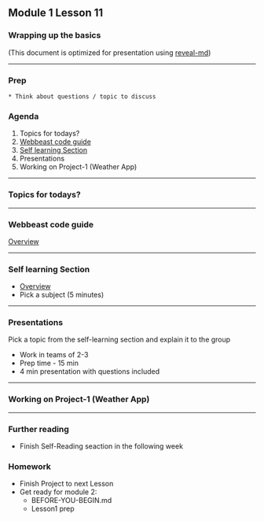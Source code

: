 ## Module 1 Lesson 11
### Wrapping up the basics
(This document is optimized for presentation using [reveal-md](https://github.com/webpro/reveal-md))

---

### Prep
    * Think about questions / topic to discuss 

### Agenda
1. Topics for todays?
2. [Webbeast code guide](https://github.com/webbeast2019/content/blob/master/WEBBEAST_CODE_GUIDE.md)
3. [Self learning Section](https://github.com/webbeast2019/content/blob/master/module1_fundamentals/m1.self_learning.md)
4. Presentations
5. Working on Project-1 (Weather App)

---

### Topics for todays?

---

### Webbeast code guide
[Overview](https://github.com/webbeast2019/content/blob/master/WEBBEAST_CODE_GUIDE.md)

---

### Self learning Section
* [Overview](https://github.com/webbeast2019/content/blob/master/module1_fundamentals/m1.self_learning.md)
* Pick a subject (5 minutes)

---

### Presentations
Pick a topic from the self-learning section and explain it to the group
* Work in teams of 2-3
* Prep time - 15 min
* 4 min presentation with questions included

---

### Working on Project-1 (Weather App)

---

### Further reading
* Finish Self-Reading seaction in the following week

### Homework
* Finish Project to next Lesson
* Get ready for module 2:
    - BEFORE-YOU-BEGIN.md
    - Lesson1 prep